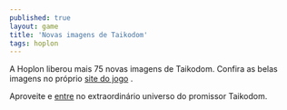 ```yaml
---
published: true
layout: game
title: 'Novas imagens de Taikodom'
tags: hoplon
---
```

A Hoplon liberou mais 75 novas imagens de Taikodom.
Confira as belas imagens no próprio <a href="http://www.taikodom.com.br/index.jsp?pg=main_galeria" target="_blank">site do jogo</a>
.

Aproveite e <a href="http://www.taikodom.com.br/index.jsp?pg=main_downloads" target="_blank">entre</a>
 no extraordinário universo do promissor Taikodom.